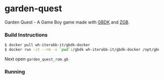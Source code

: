 # garden-quest
Garden Quest - A Game Boy game made with [GBDK](https://github.com/gbdk-2020/gbdk-2020/) and [ZGB](https://github.com/Zal0/ZGB). 



### Build Instructions


```bash
$ docker pull wh-iterabb-it/gbdk-docker
$ docker run -it --rm -v `pwd`:/gbdk wh-iterabb-it/gbdk-docker /opt/gbdk/bin/lcc -o /gbdk/garden_quest_rom.gb /gbdk/garden_quest.c
```
Next open `garden_quest_rom.gb`


### Running



